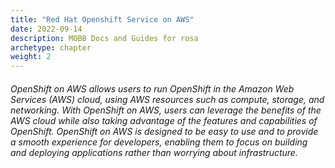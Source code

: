 ```yaml
---
title: "Red Hat Openshift Service on AWS"
date: 2022-09-14
description: MOBB Docs and Guides for rosa
archetype: chapter
weight: 2
---
```



###### OpenShift on AWS allows users to run OpenShift in the Amazon Web Services (AWS) cloud, using AWS resources such as compute, storage, and networking. With OpenShift on AWS, users can leverage the benefits of the AWS cloud while also taking advantage of the features and capabilities of OpenShift. OpenShift on AWS is designed to be easy to use and to provide a smooth experience for developers, enabling them to focus on building and deploying applications rather than worrying about infrastructure.